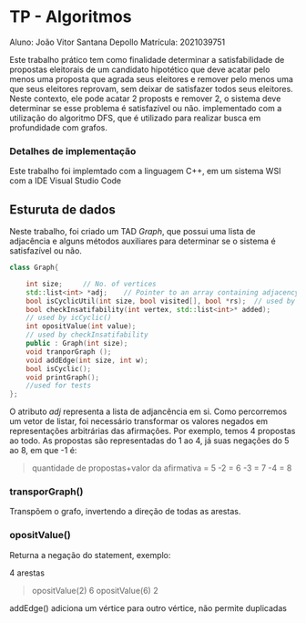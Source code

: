 # TP  - Algoritmos

Aluno: João Vitor Santana Depollo
Matrícula: 2021039751

Este trabalho prático tem como finalidade determinar a satisfabilidade de propostas eleitorais de um candidato hipotético que deve acatar pelo menos uma proposta que agrada seus eleitores e remover pelo menos uma que seus eleitores reprovam, sem deixar de satisfazer todos seus eleitores. Neste contexto, ele pode acatar 2 proposts e remover 2, o sistema deve determinar se esse problema é satisfazível ou não. implementado com a utilização do  algoritmo DFS, que é utilizado para realizar busca em profundidade com grafos. 


### Detalhes de implementação
Este trabalho foi implemtado com a linguagem C++, em um sistema WSl com a IDE Visual Studio Code

## Esturuta de dados

Neste trabalho, foi criado um TAD *Graph*, que possui uma lista de adjacência e alguns métodos auxiliares para determinar se o sistema é satisfazível ou não.

```cpp
class Graph{

    int size;     // No. of vertices
    std::list<int> *adj;    // Pointer to an array containing adjacency lists
	bool isCyclicUtil(int size, bool visited[], bool *rs);  // used by isCyclic()
    bool checkInsatifability(int vertex, std::list<int>* added);
    // used by icCyclic()
    int opositValue(int value);
    // used by checkInsatifability
    public : Graph(int size); 
    void tranporGraph ();
    void addEdge(int size, int w); 
    bool isCyclic();
    void printGraph();
    //used for tests
};
```
O atributo *adj* representa a lista de adjancência em si. Como percorremos um vetor de listar, foi necessário transformar os valores negados em representações arbitrárias das afirmações. Por exemplo, temos 4 propostas ao todo. As propostas são representadas do 1 ao 4, já suas negações do 5 ao 8, em que -1 é:
> quantidade de propostas+valor da afirmativa = 5
>-2 = 6
>-3 = 7
>-4 = 8

### transporGraph()
Transpõem o grafo, invertendo a direção de todas as arestas.
### opositValue()
Returna a negação do statement, exemplo:

4 arestas

>opositValue(2)
>6
>opositValue(6)
>2

addEdge()
adiciona um vértice para outro vértice, não permite duplicadas


